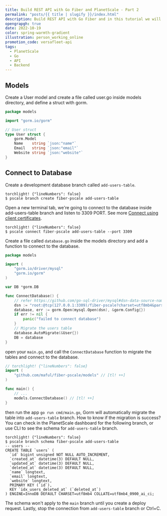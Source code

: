 ```yaml
---
title: Build REST API with Go Fiber and PlanetScale - Part 2
permalink: "posts/{{ title | slugify }}/index.html"
description: Build REST API with Go Fiber and in this tutorial we will connect to the database.
opengrapgh: true
date: 2022-10-19
color: spring-warmth-gradient
illustration: person_working_online
promotion_code: versafleet-api
tags:
  - PlanetScale
  - Go
  - API
  - Backend
---
```


## Models

Create a User model and create a file called user.go inside models directory, and define a struct with gorm.

```go
package models

import "gorm.io/gorm"

// User struct
type User struct {
    gorm.Model
    Name    string `json:"name"`
    Email   string `json:"email"`
    Website string `json:"website"`
}
```

## Connect to Database

Create a development database branch called `add-users-table`.

```
torchlight! {"lineNumbers": false}
$ pscale branch create fiber-pscale add-users-table
```

Open a new terminal tab, we're going to connect to the database inside add-users-table branch and listen to 3309 PORT. See more [Connect using client certificates](https://docs.planetscale.com/tutorials/connect-any-application#connect-using-client-certificates).

```
torchlight! {"lineNumbers": false}
$ pscale connect fiber-pscale add-users-table --port 3309
```

Create a file called `database.go` inside the models directory and add a function to connect to the database.

```go
package models

import (
    "gorm.io/driver/mysql"
    "gorm.io/gorm"
)

var DB *gorm.DB

func ConnectDatabase() {
    // refer https://github.com/go-sql-driver/mysql#dsn-data-source-name for details
    dsn := "root:@tcp(127.0.0.1:3309)/fiber-pscale?charset=utf8mb4&parseTime=True&loc=Local"
    database, err := gorm.Open(mysql.Open(dsn), &gorm.Config{})
    if err != nil {
        panic("failed to connect database")
    }
    // Migrate the users table
    database.AutoMigrate(&User{})
    DB = database
}
```

open your `main.go`, and call the `ConnectDatabase` function to migrate the tables and connect to the database.

```go
// torchlight! {"lineNumbers": false}
import (
    "github.com/maful/fiber-pscale/models" // [tl! ++]
)

func main() {
    // ...
    models.ConnectDatabase() // [tl! ++]
}
```

then run the app `go run cmd/main.go`, Gorm will automatically migrate the table into `add-users-table` branch. How to know if the migration is success? You can check in the PlanetScale dashboard for the following branch, or use CLI to see the schema for `add-users-table` branch.

```
torchlight! {"lineNumbers": false}
$ pscale branch schema fiber-pscale add-users-table
-- users --
CREATE TABLE `users` (
  `id` bigint unsigned NOT NULL AUTO_INCREMENT,
  `created_at` datetime(3) DEFAULT NULL,
  `updated_at` datetime(3) DEFAULT NULL,
  `deleted_at` datetime(3) DEFAULT NULL,
  `name` longtext,
  `email` longtext,
  `website` longtext,
  PRIMARY KEY (`id`),
  KEY `idx_users_deleted_at` (`deleted_at`)
) ENGINE=InnoDB DEFAULT CHARSET=utf8mb4 COLLATE=utf8mb4_0900_ai_ci;
```

The schema won't apply to the `main` branch until you create a deploy request. Lastly, stop the connection from `add-users-table` branch or Ctrl+C.
